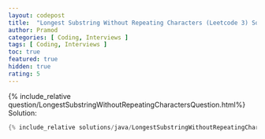 ```yaml
---
layout: codepost
title:  "Longest Substring Without Repeating Characters (Leetcode 3) Solution - Top Google, Amazon Interview Question"
author: Pramod
categories: [ Coding, Interviews ]
tags: [ Coding, Interviews ]
toc: true
featured: true
hidden: true
rating: 5
---
```


{% include_relative question/LongestSubstringWithoutRepeatingCharactersQuestion.html%}
Solution:
```java
{% include_relative solutions/java/LongestSubstringWithoutRepeatingCharacters.java%}
```
